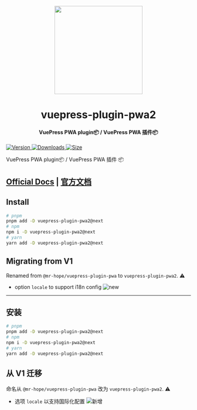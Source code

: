 <!-- markdownlint-disable -->
<p align="center">
  <img width="240" src="https://vuepress-theme-hope.github.io/v2/logo.svg" style="text-align: center;">
</p>
<h1 align="center">vuepress-plugin-pwa2</h1>
<h4 align="center">VuePress PWA plugin📦 / VuePress PWA 插件📦</h4>

[![Version](https://img.shields.io/npm/v/vuepress-plugin-pwa2/next.svg?style=flat-square&logo=npm) ![Downloads](https://img.shields.io/npm/dm/vuepress-plugin-pwa2.svg?style=flat-square&logo=npm) ![Size](https://img.shields.io/bundlephobia/min/vuepress-plugin-pwa2?style=flat-square&logo=npm)](https://www.npmjs.com/package/vuepress-plugin-pwa2)

<!-- markdownlint-restore -->

VuePress PWA plugin📦 / VuePress PWA 插件 📦

## [Official Docs](https://vuepress-theme-hope.github.io/v2/pwa/) | [官方文档](https://vuepress-theme-hope.gitee.io/v2/pwa/zh/)

## Install

```bash
# pnpm
pnpm add -D vuepress-plugin-pwa2@next
# npm
npm i -D vuepress-plugin-pwa2@next
# yarn
yarn add -D vuepress-plugin-pwa2@next
```

## Migrating from V1

Renamed from `@mr-hope/vuepress-plugin-pwa` to `vuepress-plugin-pwa2`. ⚠

- option `locale` to support i18n config ![new](https://img.shields.io/badge/-new-brightgreen)

---

## 安装

```bash
# pnpm
pnpm add -D vuepress-plugin-pwa2@next
# npm
npm i -D vuepress-plugin-pwa2@next
# yarn
yarn add -D vuepress-plugin-pwa2@next
```

## 从 V1 迁移

命名从 `@mr-hope/vuepress-plugin-pwa` 改为 `vuepress-plugin-pwa2`. ⚠

- 选项 `locale` 以支持国际化配置 ![新增](https://img.shields.io/badge/-新增-brightgreen)
